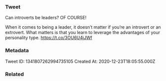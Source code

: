 ### Tweet
Can introverts be leaders? OF COURSE!

When it comes to being a leader, it doesn’t matter if you’re an introvert or an extrovert. What matters is that you learn to leverage the advantages of your personality type. https://t.co/3OU6U4jJWf

### Metadata
Tweet ID: 1341807262994735105
Created At: 2020-12-23T18:05:55.000Z

### Related


